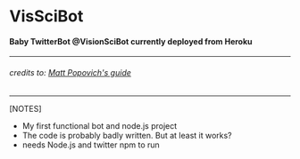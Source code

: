 # VisSciBot

#### Baby TwitterBot @VisionSciBot currently deployed from Heroku
---
###### credits to: [Matt Popovich's guide](https://medium.com/@mattpopovich/how-to-build-and-deploy-a-simple-twitter-bot-super-fast-with-node-js-and-heroku-7b322dbb5dd3)
---
[NOTES]
- My first functional bot and node.js project
- The code is probably badly written. But at least it works?
- needs Node.js and twitter npm to run 



